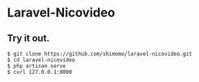 # Laravel-Nicovideo

## Try it out.
```
$ git clone https://github.com/shimomo/laravel-nicovideo.git
$ cd laravel-nicovideo
$ php artisan serve
$ curl 127.0.0.1:8000
```
